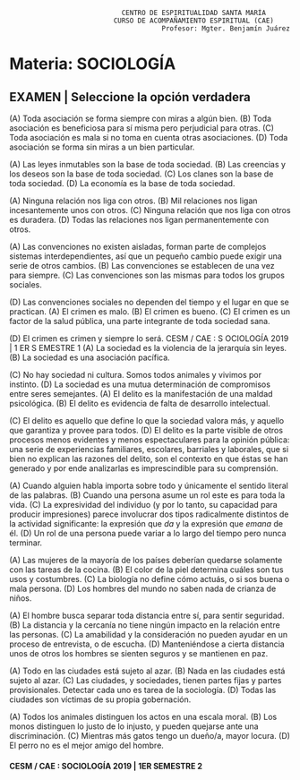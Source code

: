                                 CENTRO DE ESPIRITUALIDAD SANTA MARÍA
                              CURSO DE ACOMPAÑAMIENTO ESPIRITUAL (CAE)
                                          Profesor: Mgter. Benjamín Juárez

# Materia: SOCIOLOGÍA

## EXAMEN | Seleccione la opción verdadera

  (A) Toda asociación se forma siempre con miras a algún bien.
  (B) Toda asociación es beneficiosa para sí misma pero perjudicial para otras.
 (C) Toda asociación es mala si no toma en cuenta otras asociaciones.
 (D) Toda asociación se forma sin miras a un bien particular.

  (A) Las leyes inmutables son la base de toda sociedad.
  (B) Las creencias y los deseos son la base de toda sociedad.
 (C) Los clanes son la base de toda sociedad.
 (D) La economía es la base de toda sociedad.

  (A) Ninguna relación nos liga con otros.
  (B) Mil relaciones nos ligan incesantemente unos con otros.
 (C) Ninguna relación que nos liga con otros es duradera.
 (D) Todas las relaciones nos ligan permanentemente con otros.

  (A) Las convenciones no existen aisladas, forman parte de complejos sistemas interdependientes, así que
       un pequeño cambio puede exigir una serie de otros cambios.
  (B) Las convenciones se establecen de una vez para siempre.
 (C) Las convenciones son las mismas para todos los grupos sociales.

 (D) Las convenciones sociales no dependen del tiempo y el lugar en que se practican.
  (A) El crimen es malo.
  (B) El crimen es bueno.
 (C) El crimen es un factor de la salud pública, una parte integrante de toda sociedad sana.

 (D) El crimen es crimen y siempre lo será.
CESM / CAE : S OCIOLOGÍA 2019 | 1 ER S EMESTRE                                                          1
  (A) La sociedad es la violencia de la jerarquía sin leyes.
  (B) La sociedad es una asociación pacífica.

 (C) No hay sociedad ni cultura. Somos todos animales y vivimos por instinto.
 (D) La sociedad es una mutua determinación de compromisos entre seres semejantes.
  (A) El delito es la manifestación de una maldad psicológica.
  (B) El delito es evidencia de falta de desarrollo intelectual.

 (C) El delito es aquello que define lo que la sociedad valora más, y aquello que garantiza y provee para
       todos.
 (D) El delito es la parte visible de otros procesos menos evidentes y menos espectaculares para la opinión
       pública: una serie de experiencias familiares, escolares, barriales y laborales, que si bien no explican las
       razones del delito, son el contexto en que éstas se han generado y por ende analizarlas es imprescindible
       para su comprensión.

  (A) Cuando alguien habla importa sobre todo y únicamente el sentido literal de las palabras.
  (B) Cuando una persona asume un rol este es para toda la vida.
 (C) La expresividad del individuo (y por lo tanto, su capacidad para producir impresiones) parece involucrar
       dos tipos radicalmente distintos de la actividad significante: la expresión que *da* y la expresión que
      *emana* de él.
 (D) Un rol de una persona puede variar a lo largo del tiempo pero nunca terminar.

  (A) Las mujeres de la mayoría de los países deberían quedarse solamente con las tareas de la cocina.
  (B) El color de la piel determina cuáles son tus usos y costumbres.
 (C) La biología no define cómo actuás, o si sos buena o mala persona.
 (D) Los hombres del mundo no saben nada de crianza de niños.

  (A) El hombre busca separar toda distancia entre sí, para sentir seguridad.
  (B) La distancia y la cercanía no tiene ningún impacto en la relación entre las personas.
 (C) La amabilidad y la consideración no pueden ayudar en un proceso de entrevista, o de escucha.
 (D) Manteniéndose a cierta distancia unos de otros los hombres se sienten seguros y se mantienen en paz.

  (A) Todo en las ciudades está sujeto al azar.
  (B) Nada en las ciudades está sujeto al azar.
 (C) Las ciudades, y sociedades, tienen partes fijas y partes provisionales. Detectar cada uno es tarea de la
       sociología.
 (D) Todas las ciudades son víctimas de su propia gobernación.

  (A) Todos los animales distinguen los actos en una escala moral.
  (B) Los monos distinguen lo justo de lo injusto, y pueden quejarse ante una discriminación.
 (C) Mientras más gatos tengo un dueño/a, mayor locura.
 (D) El perro no es el mejor amigo del hombre.

#### CESM / CAE : SOCIOLOGÍA 2019 | 1ER SEMESTRE                                                                    2
